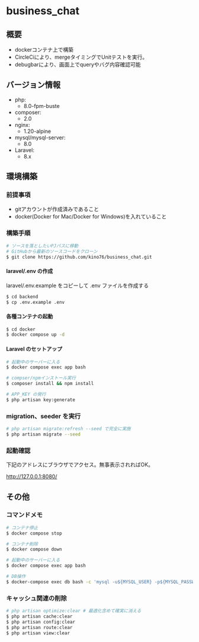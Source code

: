 # business_chat
## 概要
- dockerコンテナ上で構築
- CircleCiにより、mergeタイミングでUnitテストを実行。
- debugbarにより、画面上でqueryやバグ内容確認可能
## バージョン情報

- php: 
    - 8.0-fpm-buste
- composer: 
    - 2.0
- nginx: 
    - 1.20-alpine
- mysql/mysql-server: 
    - 8.0
- Laravel: 
    - 8.x

## 環境構築

### 前提事項
- gitアカウントが作成済みであること
- docker(Docker for Mac/Docker for Windows)を入れていること

### 構築手順

```bash
# ソースを落としたいPJパスに移動
# GitHubから最新のソースコードをクローン
$ git clone https://github.com/kino76/business_chat.git

```

#### laravel/.env の作成

laravel/.env.example をコピーして .env ファイルを作成する

```bash
$ cd backend
$ cp .env.example .env
```

#### 各種コンテナの起動

```bash
$ cd docker
$ docker compose up -d
```

#### Laravel のセットアップ

```bash
# 起動中のサーバーに入る
$ docker compose exec app bash 

# compser/npmインストール実行
$ composer install && npm install

# APP_KEY の発行
$ php artisan key:generate
```

### migration、seeder を実行

```bash
# php artisan migrate:refresh --seed で完全に実施
$ php artisan migrate --seed
```

### 起動確認
下記のアドレスにブラウザでアクセス。無事表示されればOK。

http://127.0.0.1:8080/
## その他
### コマンドメモ

```bash
# コンテナ停止
$ docker compose stop

# コンテナ削除
$ docker compose down

# 起動中のサーバーに入る
$ docker compose exec app bash 

# DB操作
$ docker-compose exec db bash -c 'mysql -u${MYSQL_USER} -p${MYSQL_PASSWORD} ${MYSQL_DATABASE}'

```

### キャッシュ関連の削除

```bash
# php artisan optimize:clear # 最適化含めて確実に消える
$ php artisan cache:clear
$ php artisan config:clear
$ php artisan route:clear
$ php artisan view:clear
```
